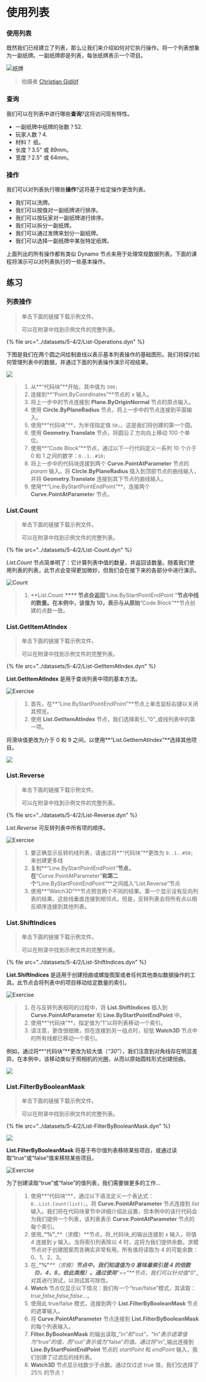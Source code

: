 # 使用列表

### 使用列表

既然我们已经建立了列表，那么让我们来介绍如何对它执行操作。将一个列表想象为一副纸牌。一副纸牌即是列表，每张纸牌表示一个项目。

![纸牌](../images/5-4/2/Playing\_cards\_modified.jpg)

> 拍摄者 [Christian Gidlöf](https://commons.wikimedia.org/wiki/File:Playing\_cards\_modified.jpg)

### 查询

我们可以在列表中进行哪些**查询**?这将访问现有特性。

* 一副纸牌中纸牌的张数？52.
* 玩家人数？4.
* 材料？ 纸。
* 长度？3.5" 或 89mm。
* 宽度？2.5" 或 64mm。

### 操作

我们可以对列表执行哪些**操作**?这将基于给定操作更改列表。

* 我们可以洗牌。
* 我们可以按值对一副纸牌进行排序。
* 我们可以按玩家对一副纸牌进行排序。
* 我们可以拆分一副纸牌。
* 我们可以通过发牌来划分一副纸牌。
* 我们可以选择一副纸牌中某张特定纸牌。

上面列出的所有操作都有类似 Dynamo 节点来用于处理常规数据列表。下面的课程将演示可以对列表执行的一些基本操作。

## **练习**

### **列表操作**

> 单击下面的链接下载示例文件。
>
> 可以在附录中找到示例文件的完整列表。

{% file src="../datasets/5-4/2/List-Operations.dyn" %}

下图是我们在两个圆之间绘制直线以表示基本列表操作的基础图形。我们将探讨如何管理列表中的数据，并通过下面的列表操作演示可视结果。

![](<../images/5-4/2/working with list - list operation.jpg>)

> 1. 从**“代码块”**开始，其中值为 `500;`
> 2. 连接到**“Point.ByCoordinates”**节点的 x 输入。
> 3. 将上一步中的节点连接到 **Plane.ByOriginNormal** 节点的原点输入。
> 4. 使用 **Circle.ByPlaneRadius** 节点，将上一步中的节点连接到平面输入。
> 5. 使用**“代码块”**，为半径指定值 `50;`。这是我们将创建的第一个圆。
> 6. 使用 **Geometry.Translate** 节点，将圆沿 Z 方向向上移动 100 个单位。
> 7. 使用**“Code Block”**节点，通过以下一行代码定义一系列 10 个介于 0 和 1 之间的数字：`0..1..#10;`
> 8. 将上一步中的代码块连接到两个 **Curve.PointAtParameter** 节点的 _param_ 输入。将 **Circle.ByPlaneRadius** 插入到顶部节点的曲线输入，并将 **Geometry.Translate** 连接到其下节点的曲线输入。
> 9. 使用**“Line.ByStartPointEndPoint”**，连接两个 **Curve.PointAtParamete**_r_ 节点。

### List.Count

> 单击下面的链接下载示例文件。
>
> 可以在附录中找到示例文件的完整列表。

{% file src="../datasets/5-4/2/List-Count.dyn" %}

_List.Count_ 节点简单明了：它计算列表中值的数量，并返回该数量。随着我们使用列表的列表，此节点会变得更加微妙，但我们会在接下来的各部分中进行演示。

![Count](<../images/5-4/2/working with list - list operation - list count.jpg>)

> 1. **List.Count **_****_ 节点会返回**“Line.ByStartPointEndPoint ”**节点中线的数量。在本例中，该值为 10，表示与从原始**“Code Block”**节点创建的点数一致。

### List.GetItemAtIndex

> 单击下面的链接下载示例文件。
>
> 可以在附录中找到示例文件的完整列表。

{% file src="../datasets/5-4/2/List-GetItemAtIndex.dyn" %}

**List.GetItemAtIndex** 是用于查询列表中项的基本方法。

![Exercise](<../images/5-4/2/working with list - get item index 01.jpg>)

> 1. 首先，在**“Line.ByStartPointEndPoint”**节点上单击鼠标右键以关闭其预览。
> 2. 使用 **List.GetItemAtIndex** 节点，我们选择索引_“0”_或线列表中的第一项。

将滑块值更改为介于 0 和 9 之间，以使用**“List.GetItemAtIndex”**选择其他项目。

![](<../images/5-4/2/working with list - get item index 02.gif>)

### List.Reverse

> 单击下面的链接下载示例文件。
>
> 可以在附录中找到示例文件的完整列表。

{% file src="../datasets/5-4/2/List-Reverse.dyn" %}

_List.Reverse_ 可反转列表中所有项的顺序。

![Exercise](<../images/5-4/2/working with list - list reverse.jpg>)

> 1. 要正确显示反转的线列表，请通过将**“代码块”**更改为 `0..1..#50;` 来创建更多线
> 2. 复制**“Line.ByStartPointEndPoint”**节点，在**“Curve.PointAtParameter”**和第二个**“Line.ByStartPointEndPoint”**之间插入“List.Reverse”节点
> 3. 使用**“Watch3D”**节点预览两个不同的结果。第一个显示没有反向列表的结果。这些线垂直连接到相邻点。但是，反转列表会将所有点以相反顺序连接到其他列表。

### List.ShiftIndices <a href="#listshiftindices" id="listshiftindices"></a>

> 单击下面的链接下载示例文件。
>
> 可以在附录中找到示例文件的完整列表。

{% file src="../datasets/5-4/2/List-ShiftIndices.dyn" %}

**List.ShiftIndices** 是适用于创建扭曲或螺旋图案或者任何其他类似数据操作的工具。此节点会将列表中的项目移动给定数量的索引。

![Exercise](<../images/5-4/2/working with list - shiftIndices 01.jpg>)

> 1. 在与反转列表相同的过程中，将 **List.ShiftIndices** 插入到 **Curve.PointAtParameter** 和 **Line.ByStartPointEndPoint** 中。
> 2. 使用**“代码块”**，指定值为“1”以将列表移动一个索引。
> 3. 请注意，更改很细微，但在连接到另一组点时，较低 **Watch3D** 节点中的所有线都已移动一个索引。

例如，通过将**“代码块”**更改为较大值（_“30”_），我们注意到对角线存在明显差异。在本例中，该移动类似于照相机的光圈，从而以原始圆柱形式创建扭曲。

![](<../images/5-4/2/working with list - shiftIndices 02.jpg>)

### List.FilterByBooleanMask <a href="#listfilterbybooleanmask" id="listfilterbybooleanmask"></a>

> 单击下面的链接下载示例文件。
>
> 可以在附录中找到示例文件的完整列表。

{% file src="../datasets/5-4/2/List-FilterByBooleanMask.dyn" %}

![](../images/5-4/2/ListFilterBool.png)

**List.FilterByBooleanMask** 将基于布尔值列表移除某些项目，或通过读取“true”或“false”值来移除某些项目。

![Exercise](<../images/5-4/2/working with list - filter by bool mask.jpg>)

为了创建读取“true”或“false”的值列表，我们需要做更多的工作...

> 1. 使用**“代码块”**，通过以下语法定义一个表达式：`0..List.Count(list);`。将 **Curve.PointAtParameter** 节点连接到 _list_ 输入。我们将在代码块章节中详细介绍此设置，但本例中的该行代码会为我们提供一个列表，该列表表示 **Curve.PointAtParameter** 节点的每个索引。
> 2. 使用_**“%”**_**（求模）**节点，将_代码块_的输出连接到 _x_ 输入，将值 _4_ 连接到 _y_ 输入。当将索引列表除以 4 时，这将为我们提供余数。求模节点对于创建图案而言确实非常有用。所有值将读取为 4 的可能余数：0、1、2、3。
> 3. 在_**“%”**_**（求模）**节点中，我们知道值为 0 意味着索引是 4 的倍数（0、4、8，依此类推）。通过使用**“==”**节点，我们可以针对值_“0”_对其进行测试，以测试其可除性。
> 4. **Watch** 节点仅显示以下情况：我们有一个“true/false”模式，其读取：_true,false,false,false..._。
> 5. 使用此 true/false 模式，连接到两个 **List.FilterByBooleanMask** 节点的遮罩输入。
> 6. 将 **Curve.PointAtParameter** 节点连接到 **List.FilterByBooleanMask** 的每个列表输入。
> 7. **Filter.ByBooleanMask** 的输出读取_“in”_和_“out”_。_“In”_表示遮罩值为_“true”_的值，而_“out”_表示值为_“false”_的值。通过将_“in”_输出连接到 **Line.ByStartPointEndPoint** 节点的 _startPoint_ 和 _endPoint_ 输入，我们创建了过滤后的线列表。
> 8. **Watch3D** 节点显示线数少于点数。通过仅过滤 true 值，我们仅选择了 25% 的节点！
